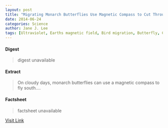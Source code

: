 ```yaml
---
layout: post
title: "Migrating Monarch Butterflies Use Magnetic Compass to Cut Through Clouds"
date: 2014-06-24
categories: Science
author: Jane J. Lee
tags: [Ultraviolet, Earths magnetic field, Bird migration, Butterfly, Compass, Earth, Magnetic field, Applied and interdisciplinary physics, Physical sciences]
---
```



#### Digest
>digest unavailable

#### Extract
>On cloudy days, monarch butterflies can use a magnetic compass to fly south....

#### Factsheet
>factsheet unavailable

[Visit Link](http://feeds.nationalgeographic.com/~r/ng/News/News_Main/~3/zWhOChEV5ls/)



